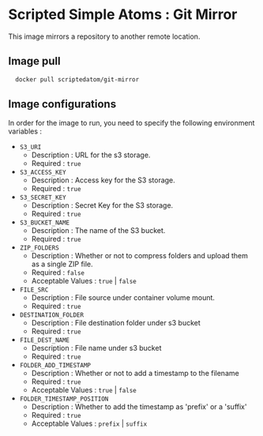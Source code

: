 # Scripted Simple Atoms : Git Mirror

This image mirrors a repository to another remote location.

## Image pull

```bash
  docker pull scriptedatom/git-mirror
```

## Image configurations

In order for the image to run, you need to specify the following environment variables :

* `S3_URI`
    * Description : URL for the s3 storage.
    * Required : `true`
* `S3_ACCESS_KEY`
    * Description : Access key for the S3 storage.
    * Required : `true`
* `S3_SECRET_KEY`
    * Description : Secret Key for the S3 storage.
    * Required : `true`
* `S3_BUCKET_NAME`
    * Description : The name of the S3 bucket.
    * Required : `true`
* `ZIP_FOLDERS`
    * Description : Whether or not to compress folders and upload them as a single ZIP file.
    * Required : `false`
    * Acceptable Values : `true` | `false`
* `FILE_SRC`
    * Description : File source under container volume mount.
    * Required : `true`
* `DESTINATION_FOLDER`
    * Description : File destination folder under s3 bucket
    * Required : `true`
* `FILE_DEST_NAME`
    * Description : File name under s3 bucket
    * Required : `true`
* `FOLDER_ADD_TIMESTAMP`
    * Description : Whether or not to add a timestamp to the filename
    * Required : `true`
    * Acceptable Values : `true` | `false`
* `FOLDER_TIMESTAMP_POSITION`
    * Description : Whether to add the timestamp as 'prefix' or a 'suffix'
    * Required : `true`
    * Acceptable Values : `prefix` | `suffix`
